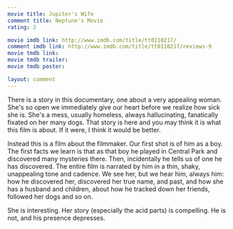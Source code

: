 ```yaml
---
movie title: Jupiter's Wife
comment title: Neptune's Movie
rating: 2

movie imdb link: http://www.imdb.com/title/tt0110217/
comment imdb link: http://www.imdb.com/title/tt0110217/reviews-9
movie tmdb link: 
movie tmdb trailer: 
movie tmdb poster: 

layout: comment
---
```


There is a story in this documentary, one about a very appealing woman. She's so open we immediately give our heart before we realize how sick she is. She's a mess, usually homeless, always hallucinating, fanatically fixated on her many dogs. That story is here and you may think it is what this film is about. If it were, I think it would be better.

Instead this is a film about the filmmaker. Our first shot is of him as a boy. The first facts we learn is that as that boy he played in Central Park and discovered many mysteries there. Then, incidentally he tells us of one he has discovered. The entire film is narrated by him in a thin, shaky, unappealing tone and cadence. We see her, but we hear him, always him: how he discovered her, discovered her true name, and past, and how she has a husband and children, about how he tracked down her friends, followed her dogs and so on.

She is interesting. Her story (especially the acid parts) is compelling. He is not, and his presence depresses.
